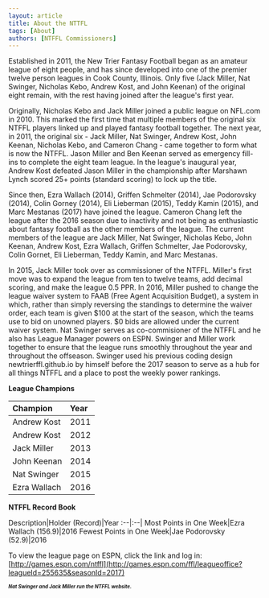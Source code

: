 ```yaml
---
layout: article
title: About the NTTFL
tags: [About]
authors: [NTFFL Commissioners]
---
```


Established in 2011, the New Trier Fantasy Football began as an amateur league of eight people, and has since developed into one of the premier twelve person leagues in Cook County, Illinois. Only five (Jack Miller, Nat Swinger, Nicholas Kebo, Andrew Kost, and John Keenan) of the original eight remain, with the rest having joined after the league's first year. 

Originally, Nicholas Kebo and Jack Miller joined a public league on NFL.com in 2010. This marked the first time that multiple members of the original six NTFFL players linked up and played fantasy football together. The next year, in 2011, the original six - Jack Miller, Nat Swinger, Andrew Kost, John Keenan, Nicholas Kebo, and Cameron Chang - came together to form what is now the NTFFL. Jason Miller and Ben Keenan served as emergency fill-ins to complete the eight team league. In the league's inaugural year, Andrew Kost defeated Jason Miller in the championship after Marshawn Lynch scored 25+ points (standard scoring) to lock up the title. 

Since then, Ezra Wallach (2014), Griffen Schmelter (2014), Jae Podorovsky (2014), Colin Gorney (2014), Eli Lieberman (2015), Teddy Kamin (2015), and Marc Mestanas (2017) have joined the league. Cameron Chang left the league after the 2016 season due to inactivity and not being as enthusiastic about fantasy football as the other members of the league. The current members of the league are Jack Miller, Nat Swinger, Nicholas Kebo, John Keenan, Andrew Kost, Ezra Wallach, Griffen Schmelter, Jae Podorovsky, Colin Gornet, Eli Lieberman, Teddy Kamin, and Marc Mestanas.

In 2015, Jack Miller took over as commissioner of the NTFFL. Miller's first move was to expand the league from ten to twelve teams, add decimal scoring, and make the league 0.5 PPR. In 2016, Miller pushed to change the league waiver system to FAAB (Free Agent Acquisition Budget), a system in which, rather than simply reversing the standings to determine the waiver order, each team is given $100 at the start of the season, which the teams use to bid on unowned players. $0 bids are allowed under the current waiver system. Nat Swinger serves as co-commisioner of the NTFFL and he also has League Manager powers on ESPN. Swinger and Miller work together to ensure that the league runs smoothly throughout the year and throughout the offseason. Swinger used his previous coding design newtrierffl.github.io by himself before the 2017 season to serve as a hub for all things NTFFL and a place to post the weekly power rankings.

**League Champions**

Champion|Year
:--|:--|
Andrew Kost|2011
Andrew Kost|2012
Jack Miller|2013
John Keenan|2014
Nat Swinger|2015
Ezra Wallach|2016

**NTFFL Record Book**

Description|Holder (Record)|Year
:--|:--|
Most Points in One Week|Ezra Wallach (156.9)|2016
Fewest Points in One Week|Jae Podorovsky (52.9)|2016






To view the league page on ESPN, click the link and log in: [http://games.espn.com/ntffl](http://games.espn.com/ffl/leagueoffice?leagueId=255635&seasonId=2017)

<sup><sup>***Nat Swinger and Jack Miller run the NTFFL website.***<sup></sup>

